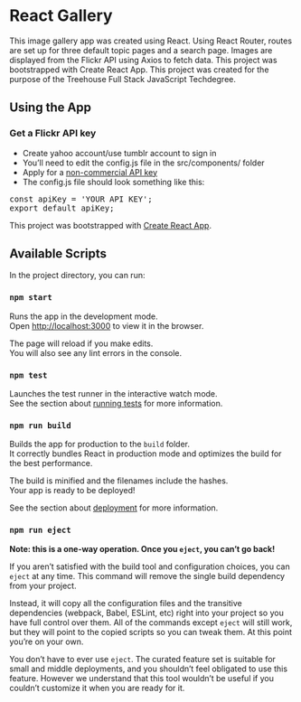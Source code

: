 # React Gallery

This image gallery app was created using React. Using React Router, routes are set up for three default topic pages and a search page. Images are displayed from the Flickr API using Axios to fetch data. This project was bootstrapped with Create React App. This project was created for the purpose of the Treehouse Full Stack JavaScript Techdegree.

## Using the App
### Get a Flickr API key
<ul>
  <li>Create yahoo account/use tumblr account to sign in
</li>
  <li>You’ll need to edit the config.js file in the src/components/ folder
</li>
  <li>Apply for a <a href="https://www.flickr.com/services/apps/create/apply">non-commercial API key</a>
</li>
  <li>The config.js file should look something like this:
</li>
</ul>

<pre>const apiKey = 'YOUR API KEY';
export default apiKey;</pre>

This project was bootstrapped with [Create React App](https://github.com/facebook/create-react-app).

## Available Scripts

In the project directory, you can run:

### `npm start`

Runs the app in the development mode.<br />
Open [http://localhost:3000](http://localhost:3000) to view it in the browser.

The page will reload if you make edits.<br />
You will also see any lint errors in the console.

### `npm test`

Launches the test runner in the interactive watch mode.<br />
See the section about [running tests](https://facebook.github.io/create-react-app/docs/running-tests) for more information.

### `npm run build`

Builds the app for production to the `build` folder.<br />
It correctly bundles React in production mode and optimizes the build for the best performance.

The build is minified and the filenames include the hashes.<br />
Your app is ready to be deployed!

See the section about [deployment](https://facebook.github.io/create-react-app/docs/deployment) for more information.

### `npm run eject`

**Note: this is a one-way operation. Once you `eject`, you can’t go back!**

If you aren’t satisfied with the build tool and configuration choices, you can `eject` at any time. This command will remove the single build dependency from your project.

Instead, it will copy all the configuration files and the transitive dependencies (webpack, Babel, ESLint, etc) right into your project so you have full control over them. All of the commands except `eject` will still work, but they will point to the copied scripts so you can tweak them. At this point you’re on your own.

You don’t have to ever use `eject`. The curated feature set is suitable for small and middle deployments, and you shouldn’t feel obligated to use this feature. However we understand that this tool wouldn’t be useful if you couldn’t customize it when you are ready for it.
